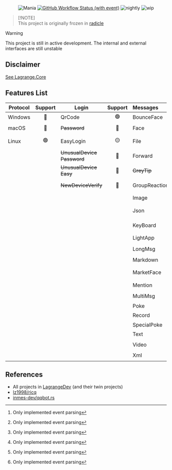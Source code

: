 <div align="center">

![Mania](https://socialify.git.ci/LagrangeDev/mania/image?description=1&descriptionEditable=An%20Implementation%20of%20NTQQ%20Protocol,%20with%20Pure%20Rust%F0%9F%A6%80,%20Derived%20from%20Lagrange.Core&font=Jost&forks=1&issues=1&logo=https%3A%2F%2Fstatic.live.moe%2Flagrange.jpg&name=1&pattern=Diagonal%20Stripes&pulls=1&stargazers=1&theme=Auto)
[![GitHub Workflow Status (with event)](https://img.shields.io/github/actions/workflow/status/LagrangeDev/mania/check.yml?logo=github)](https://github.com/LagrangeDev/mania/actions)
![nightly](https://img.shields.io/badge/toolchain-nightly-important)
![wip](https://img.shields.io/badge/develop-wip-blue)

</div>

> [!NOTE]\
> This project is originally frozen in [radicle](https://app.radicle.xyz/nodes/seed.radicle.garden/rad:z4QZVPDxLbGgd1oHFsjtJLQYtZ8ma)


> [!WARNING]  
> This project is still in active development. The internal and external interfaces are still unstable


## Disclaimer
[See Lagrange.Core](https://github.com/LagrangeDev/Lagrange.Core#disclaimer)

## Features List

| Protocol | Support | Login                          | Support | Messages      | Support | Operations        | Support | Events              | Support |
|----------|:-------:|--------------------------------|:-------:|:--------------|:-------:|:------------------|:-------:|:--------------------|:-------:|
| Windows  |   🔴    | QrCode                         |   🟢    | BounceFace    |   🔴    | Poke              |   🔴    | ~~Captcha~~         |   🔴    |
| macOS    |   🔴    | ~~Password~~                   |   🔴    | Face          | 🟡 [^1] | Recall            |   🔴    | BotOnline           |   🟢    |
| Linux    |   🟢    | EasyLogin                      |   🟡    | File          | 🟡[^1]  | Leave Group       |   🔴    | BotOffline          |   🟢    |
|          |         | ~~UnusualDevice<br/>Password~~ |   🔴    | Forward       |   🟢    | Set Special Title |   🔴    | Message             |   🟢    |
|          |         | ~~UnusualDevice<br/>Easy~~     |   🔴    | ~~GreyTip~~   |   🔴    | Kick Member       |   🔴    | Poke                |   🟢    |
|          |         | ~~NewDeviceVerify~~            |   🔴    | GroupReaction | 🟡[^1]  | Mute Member       |   🔴    | MessageRecall       |   🟢    |
|          |         |                                |         | Image         |   🟢    | Set Admin         |   🔴    | GroupMemberDecrease |   🟢    |
|          |         |                                |         | Json          |   🟢    | Friend Request    |   🔴    | GroupMemberIncrease |   🟢    |
|          |         |                                |         | KeyBoard      |   🔴    | Group Request     |   🔴    | GroupPromoteAdmin   |   🟢    |
|          |         |                                |         | LightApp      |   🟢    | ~~Voice Call~~    |   🔴    | GroupInvite         |   🟢    |
|          |         |                                |         | LongMsg       | 🟡[^1]  | Client Key        |   🔴    | GroupRequestJoin    |   🟢    |
|          |         |                                |         | Markdown      |   🔴    | Cookies           |   🔴    | FriendRequest       |   🟢    |
|          |         |                                |         | MarketFace    | 🟡[^1]  | Send Message      |   🔴    | ~~FriendTyping~~    |   🔴    |
|          |         |                                |         | Mention       |   🟢    |                   |         | ~~FriendVoiceCall~~ |   🔴    |
|          |         |                                |         | MultiMsg      | 🟡[^1]  |                   |         |                     |         |
|          |         |                                |         | Poke          |   🔴    |                   |         |                     |         |
|          |         |                                |         | Record        |   🟢    |                   |         |                     |         |
|          |         |                                |         | SpecialPoke   |   🔴    |                   |         |                     |         |
|          |         |                                |         | Text          |   🟢    |                   |         |                     |         |
|          |         |                                |         | Video         |   🟢    |                   |         |                     |         |
|          |         |                                |         | Xml           |   🟢    |                   |         |                     |         |

[^1]: Only implemented event parsing

## References
- All projects in [LagrangeDev](https://github.com/lagrangeDev) (and their twin projects)
- [lz1998/ricq](https://github.com/lz1998/ricq)
- [inmes-dev/qqbot.rs](https://github.com/inmes-dev/qqbot.rs)